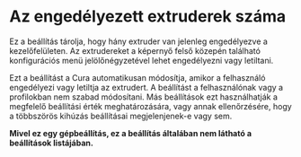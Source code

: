 # Az engedélyezett extruderek száma

Ez a beállítás tárolja, hogy hány extruder van jelenleg engedélyezve a kezelőfelületen. Az extrudereket a képernyő felső közepén található konfigurációs menü jelölőnégyzetével lehet engedélyezni vagy letiltani.

Ezt a beállítást a Cura automatikusan módosítja, amikor a felhasználó engedélyezi vagy letiltja az extrudert. A beállítást a felhasználónak vagy a profilokban nem szabad módosítani. Más beállítások ezt használhatják a megfelelő beállítási érték meghatározására, vagy annak ellenőrzésére, hogy a többszörös kihúzás beállításai megjelenjenek-e vagy sem.

**Mivel ez egy gépbeállítás, ez a beállítás általában nem látható a beállítások listájában.**
